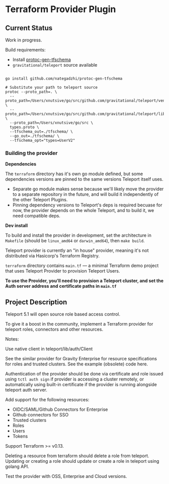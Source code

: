 # Terraform Provider Plugin

## Current Status

Work in progress.

Build requirements:

- Install
  [protoc-gen-tfschema](https://github.com/nategadzhi/protoc-gen-tfschema)
- `gravitational/teleport` source available

```shell

go install github.com/nategadzhi/protoc-gen-tfschema

# Substitute your path to teleport source
protoc --proto_path=. \
  --proto_path=/Users/xnutsive/go/src/github.com/gravitational/teleport/vendor/github.com/gogo/protobuf \
  --proto_path=/Users/xnutsive/go/src/github.com/gravitational/teleport/lib/services \
  --proto_path=/Users/xnutsive/go/src \
  types.proto \
  --tfschema_out=./tfschema/ \
  --go_out=./tfschema/ \
  --tfschema_opt="types=UserV2"

```

### Building the provider

**Dependencies**

The `terraform` directory has it's own go module defined, but some dependencies
versions are pinned to the same versions Teleport itself uses.

- Separate go module makes sense because we'll likely move the provider to a
  separate repository in the future, and will build it independently of the
  other Teleport Plugins.
- Pinning dependency versions to Teleport's deps is required becuase for now,
  the provider depends on the whole Teleport, and to build it, we need
  compatible deps.

**Dev install**

To build and install the provider in development, set the architecture in
`Makefile` (should be `linux_amd64` or `darwin_amd64`), then `make build`.

Teleport provider is currently an "in house" provider, meaning it's not
distributed via Hasicorp's Terraform Registry.

`terraform` directory contains `main.tf` — a minimal Terraform demo project that
uses Teleport Provider to provision Teleport Users.

**To use the Provider, you'll need to provision a Teleport cluster, and set the
Auth server address and certificate paths in `main.tf`**

## Project Description

Teleport 5.1 will open source role based access control.

To give it a boost in the community, implement a Terraform provider for teleport
roles, connectors and other resources.

Notes:

Use native client in teleport/lib/auth/Client

See the similar provider for Gravity Enterprise for resource specifications for
roles and trusted clusters. See the example (obsolete) code here.

Authentication of the provider should be done via certificate and role issued
using `tctl auth sign` if provider is accessing a cluster remotely, or
automatically using built-in certificate if the provider is running alongside
teleport auth server.

Add support for the following resources:

- OIDC/SAML/Github Connectors for Enterprise
- Github connectors for SSO
- Trusted clusters
- Roles
- Users
- Tokens

Support Terraform >= v0.13.

Deleting a resource from terraform should delete a role from teleport. Updating
or creating a role should update or create a role in teleport using golang API.

Test the provider with OSS, Enterprise and Cloud versions.
